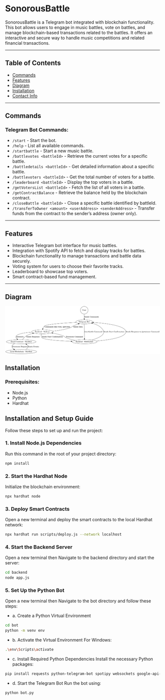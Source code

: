 # SonorousBattle

SonorousBattle is a Telegram bot integrated with blockchain functionality. This bot allows users to engage in music battles, vote on battles, and manage blockchain-based transactions related to the battles. It offers an interactive and secure way to handle music competitions and related financial transactions.

---

## Table of Contents
- [Commands](#commands)
- [Features](#features)
- [Diagram](#diagram)
- [Installation](#installation)
- [Contact Info](#contact-info)

---

## Commands

### Telegram Bot Commands:

- `/start` - Start the bot.
- `/help` - List all available commands.
- `/startbattle` - Start a new music battle.
- `/battlevotes <battleId>` - Retrieve the current votes for a specific battle.
- `/battledetails <battleId>` - Get detailed information about a specific battle.
- `/battlevoters <battleId>` - Get the total number of voters for a battle.
- `/leaderboard <battleId>` - Display the top voters in a battle.
- `/getVotersList <battleId>` - Fetch the list of all voters in a battle.
- `/getContractBalance` - Retrieve the balance held by the blockchain contract.
- `/closeBattle <battleId>` - Close a specific battle identified by battleId.
- `/transferToOwner <amount> <userAddress> <senderAddress>` - Transfer funds from the contract to the sender’s address (owner only).

---

## Features

- Interactive Telegram bot interface for music battles.
- Integration with Spotify API to fetch and display tracks for battles.
- Blockchain functionality to manage transactions and battle data securely.
- Voting system for users to choose their favorite tracks.
- Leaderboard to showcase top voters.
- Smart contract-based fund management.

---

## Diagram

![System Architecture](SonorousBattle_Diagram.png)

## Installation

### Prerequisites:
- Node.js
- Python
- Hardhat

## Installation and Setup Guide

Follow these steps to set up and run the project:

### 1. Install Node.js Dependencies
Run this command in the root of your project directory:
```bash
npm install
```
### 2. Start the Hardhat Node
Initialize the blockchain environment:
```bash
npx hardhat node
```
### 3. Deploy Smart Contracts
Open a new terminal and deploy the smart contracts to the local Hardhat network:
```bash
npx hardhat run scripts/deploy.js --network localhost
```
### 4. Start the Backend Server
Open a new terminal then Navigate to the backend directory and start the server:
```bash
cd backend
node app.js
```
### 5. Set Up the Python Bot
Open a new terminal then Navigate to the bot directory and follow these steps:

- a. Create a Python Virtual Environment
```bash
cd bot
python -m venv env
```
- b. Activate the Virtual Environment
For Windows:
```bash
.\env\Scripts\activate
```
- c. Install Required Python Dependencies
Install the necessary Python packages:
```bash
pip install requests python-telegram-bot spotipy websockets google-api-python-client
```
- d. Start the Telegram Bot
Run the bot using:
```bash
python bot.py
```
